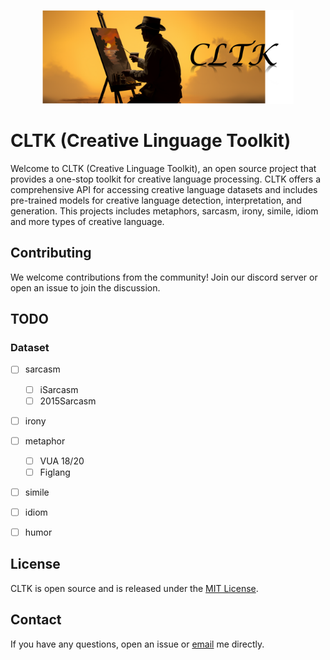 <p align="center">
    <img src="https://github.com/liyucheng09/cltk/blob/master/imgs/cltk.png" alt="Logo of Selective Context" width="auto" height="150" />
</p>

# CLTK (Creative Linguage Toolkit)

<!-- [![License](https://img.shields.io/badge/License-MIT-blue.svg)](https://opensource.org/licenses/MIT)
[![Python Version](https://img.shields.io/badge/Python-3.7%2B-blue)](https://www.python.org/downloads/release/python-370/)
[![Build Status](https://travis-ci.org/your-username/your-project.svg?branch=master)](https://travis-ci.org/your-username/your-project)
[![Documentation](https://img.shields.io/badge/Documentation-Latest-brightgreen.svg)](https://your-project-documentation-url.com) -->

Welcome to CLTK (Creative Linguage Toolkit), an open source project that provides a one-stop toolkit for creative language processing. CLTK offers a comprehensive API for accessing creative language datasets and includes pre-trained models for creative language detection, interpretation, and generation. This projects includes metaphors, sarcasm, irony, simile, idiom and more types of creative language.

## Contributing

We welcome contributions from the community! Join our discord server or open an issue to join the discussion.

## TODO

### Dataset

- [ ] sarcasm
  - [ ] iSarcasm
  - [ ] 2015Sarcasm
- [ ] irony
- [ ] metaphor
  - [ ] VUA 18/20
  - [ ] Figlang
- [ ] simile
- [ ] idiom
- [ ] humor
  

## License

CLTK is open source and is released under the [MIT License](https://opensource.org/licenses/MIT).

<!-- ## Acknowledgements -->


## Contact

If you have any questions, open an issue or [email](mailto:yucheng.li[at]surrey.ac.uk) me directly.
